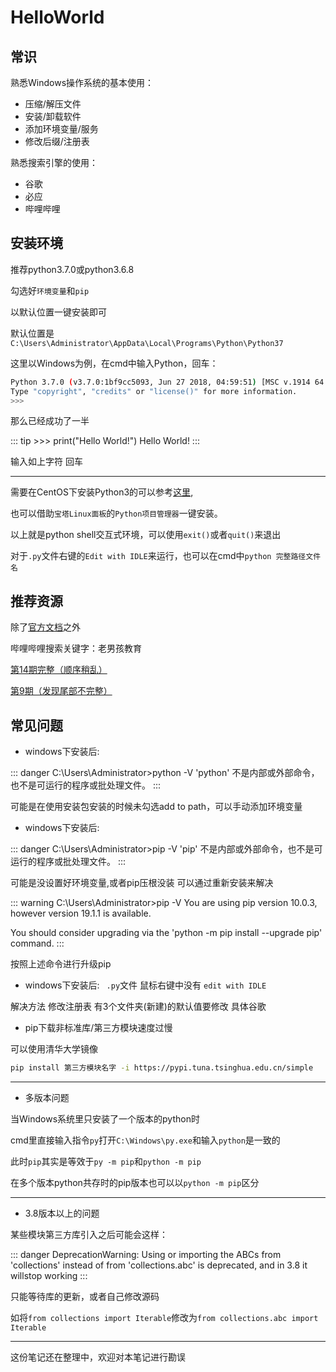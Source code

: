 # HelloWorld

## 常识

熟悉Windows操作系统的基本使用：

- 压缩/解压文件
- 安装/卸载软件
- 添加环境变量/服务
- 修改后缀/注册表

熟悉搜索引擎的使用：

- 谷歌
- 必应
- 哔哩哔哩



## 安装环境

推荐python3.7.0或python3.6.8

勾选好`环境变量`和`pip`

以默认位置一键安装即可

默认位置是`C:\Users\Administrator\AppData\Local\Programs\Python\Python37`

这里以Windows为例，在cmd中输入Python，回车：

```bash
Python 3.7.0 (v3.7.0:1bf9cc5093, Jun 27 2018, 04:59:51) [MSC v.1914 64 bit (AMD64)] on win32
Type "copyright", "credits" or "license()" for more information.
>>>
```

那么已经成功了一半

::: tip >>> print("Hello World!")
Hello World!
:::

输入如上字符 回车

---

需要在CentOS下安装Python3的可以参考[这里](https://www.cnblogs.com/pyyu/p/7402145.html),

也可以借助`宝塔Linux面板`的`Python项目管理器`一键安装。

以上就是python shell交互式环境，可以使用`exit()`或者`quit()`来退出

对于`.py`文件右键的`Edit with IDLE`来运行，也可以在cmd中`python 完整路径文件名`



## 推荐资源

除了[官方文档](https://docs.python.org/zh-cn/3/tutorial/)之外

哔哩哔哩搜索关键字：老男孩教育

[第14期完整（顺序稍乱）](https://space.bilibili.com/385868518)

[第9期（发现尾部不完整）](https://www.bilibili.com/video/av24702867)



## 常见问题

- windows下安装后:

::: danger C:\Users\Administrator>python -V
'python' 不是内部或外部命令，也不是可运行的程序或批处理文件。
:::

可能是在使用安装包安装的时候未勾选add to path，可以手动添加环境变量

- windows下安装后:

::: danger C:\Users\Administrator>pip -V
'pip' 不是内部或外部命令，也不是可运行的程序或批处理文件。
:::

可能是没设置好环境变量,或者pip压根没装  可以通过重新安装来解决

::: warning C:\Users\Administrator>pip -V
You are using pip version 10.0.3, however version 19.1.1 is available.

You should consider upgrading via the 'python -m pip install --upgrade pip' command.
:::

按照上述命令进行升级pip

- windows下安装后: ` .py`文件 鼠标右键中没有  `edit with IDLE`


解决方法 修改注册表 有3个文件夹(新建)的默认值要修改 具体谷歌

- pip下载非标准库/第三方模块速度过慢

可以使用清华大学镜像

```bash
pip install 第三方模块名字 -i https://pypi.tuna.tsinghua.edu.cn/simple
```

---

- 多版本问题

当Windows系统里只安装了一个版本的python时

cmd里直接输入指令`py`打开`C:\Windows\py.exe`和输入`python`是一致的

此时`pip`其实是等效于`py -m pip`和`python -m pip`

在多个版本python共存时的pip版本也可以以`python -m pip`区分

------

- 3.8版本以上的问题

某些模块第三方库引入之后可能会这样：

::: danger DeprecationWarning:
 Using or importing the ABCs from 'collections' 
 instead of from 'collections.abc' is deprecated,
 and in 3.8 it willstop working
:::

只能等待库的更新，或者自己修改源码

如将`from collections import Iterable`修改为`from collections.abc import Iterable`

---

这份笔记还在整理中，欢迎对本笔记进行勘误